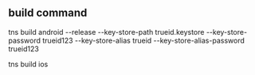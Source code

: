 ## build command

tns build android --release --key-store-path trueid.keystore --key-store-password trueid123 --key-store-alias trueid --key-store-alias-password trueid123

tns build ios